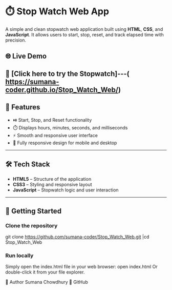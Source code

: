 # ⏱️ Stop Watch Web App

A simple and clean stopwatch web application built using **HTML**, **CSS**, and **JavaScript**. It allows users to start, stop, reset, and track elapsed time with precision.

## 🌐 Live Demo

🚀 [Click here to try the Stopwatch]---( https://sumana-coder.github.io/Stop_Watch_Web/) 
---

## 🧰 Features

- ⏯️ Start, Stop, and Reset functionality
- ⏱️ Displays hours, minutes, seconds, and milliseconds
- ⚡ Smooth and responsive user interface
- 📱 Fully responsive design for mobile and desktop

---

## 🛠️ Tech Stack

- **HTML5** – Structure of the application
- **CSS3** – Styling and responsive layout
- **JavaScript** – Stopwatch logic and user interaction

---

## 🚀 Getting Started

### Clone the repository
git clone https://github.com/sumana-coder/Stop_Watch_Web.git
|cd Stop_Watch_Web

### Run locally
Simply open the index.html file in your web browser: open index.html 
Or double-click it from your file explorer.

🙌 Author
Sumana Chowdhury
🔗 GitHub
